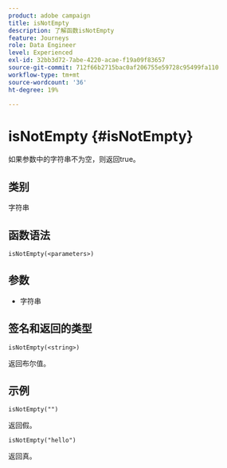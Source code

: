 ```yaml
---
product: adobe campaign
title: isNotEmpty
description: 了解函数isNotEmpty
feature: Journeys
role: Data Engineer
level: Experienced
exl-id: 32bb3d72-7abe-4220-acae-f19a09f83657
source-git-commit: 712f66b2715bac0af206755e59728c95499fa110
workflow-type: tm+mt
source-wordcount: '36'
ht-degree: 19%

---
```


# isNotEmpty {#isNotEmpty}

如果参数中的字符串不为空，则返回true。

## 类别

字符串

## 函数语法

`isNotEmpty(<parameters>)`

## 参数

* 字符串

## 签名和返回的类型

`isNotEmpty(<string>)`

返回布尔值。

## 示例

`isNotEmpty("")`

返回假。

`isNotEmpty("hello")`

返回真。

